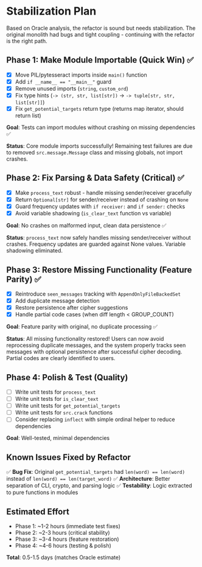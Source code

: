 # Stabilization Plan

Based on Oracle analysis, the refactor is sound but needs stabilization. The original monolith had bugs and tight coupling - continuing with the refactor is the right path.

## Phase 1: Make Module Importable (Quick Win) ✅

- [x] Move PIL/pytesseract imports inside `main()` function
- [x] Add `if __name__ == "__main__"` guard
- [x] Remove unused imports (`string`, `custom_ord`)
- [x] Fix type hints (`-> (str, str, list[str])` → `-> tuple[str, str, list[str]]`)
- [x] Fix `get_potential_targets` return type (returns map iterator, should return list)

**Goal**: Tests can import modules without crashing on missing dependencies ✅

**Status**: Core module imports successfully! Remaining test failures are due to removed `src.message.Message` class and missing globals, not import crashes.

## Phase 2: Fix Parsing & Data Safety (Critical) ✅

- [x] Make `process_text` robust - handle missing sender/receiver gracefully
- [x] Return `Optional[str]` for sender/receiver instead of crashing on `None`
- [x] Guard frequency updates with `if receiver:` and `if sender:` checks
- [x] Avoid variable shadowing (`is_clear_text` function vs variable)

**Goal**: No crashes on malformed input, clean data persistence ✅

**Status**: `process_text` now safely handles missing sender/receiver without crashes. Frequency updates are guarded against None values. Variable shadowing eliminated.

## Phase 3: Restore Missing Functionality (Feature Parity) ✅

- [x] Reintroduce `seen_messages` tracking with `AppendOnlyFileBackedSet`
- [x] Add duplicate message detection
- [x] Restore persistence after cipher suggestions
- [x] Handle partial code cases (when diff length < GROUP_COUNT)

**Goal**: Feature parity with original, no duplicate processing ✅

**Status**: All missing functionality restored! Users can now avoid reprocessing duplicate messages, and the system properly tracks seen messages with optional persistence after successful cipher decoding. Partial codes are clearly identified to users.

## Phase 4: Polish & Test (Quality)

- [ ] Write unit tests for `process_text`
- [ ] Write unit tests for `is_clear_text`
- [ ] Write unit tests for `get_potential_targets`
- [ ] Write unit tests for `src.crack` functions
- [ ] Consider replacing `inflect` with simple ordinal helper to reduce dependencies

**Goal**: Well-tested, minimal dependencies

## Known Issues Fixed by Refactor

✅ **Bug Fix**: Original `get_potential_targets` had `len(word) == len(word)` instead of `len(word) == len(target_word)`
✅ **Architecture**: Better separation of CLI, crypto, and parsing logic
✅ **Testability**: Logic extracted to pure functions in modules

## Estimated Effort

- Phase 1: ~1-2 hours (immediate test fixes)
- Phase 2: ~2-3 hours (critical stability)
- Phase 3: ~3-4 hours (feature restoration)
- Phase 4: ~4-6 hours (testing & polish)

**Total**: 0.5-1.5 days (matches Oracle estimate)
